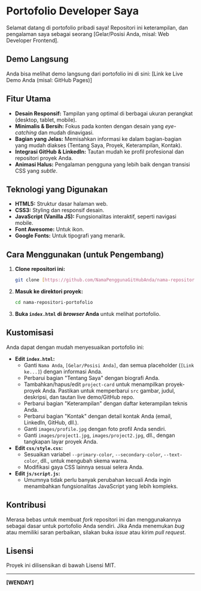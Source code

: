 # Portofolio Developer Saya

Selamat datang di portofolio pribadi saya! Repositori ini keterampilan, dan pengalaman saya sebagai seorang [Gelar/Posisi Anda, misal: Web Developer Frontend].

## Demo Langsung

Anda bisa melihat demo langsung dari portofolio ini di sini: [Link ke Live Demo Anda (misal: GitHub Pages)]

## Fitur Utama

* **Desain Responsif:** Tampilan yang optimal di berbagai ukuran perangkat (desktop, tablet, mobile).
* **Minimalis & Bersih:** Fokus pada konten dengan desain yang _eye-catching_ dan mudah dinavigasi.
* **Bagian yang Jelas:** Memisahkan informasi ke dalam bagian-bagian yang mudah diakses (Tentang Saya, Proyek, Keterampilan, Kontak).
* **Integrasi GitHub & LinkedIn:** Tautan mudah ke profil profesional dan repositori proyek Anda.
* **Animasi Halus:** Pengalaman pengguna yang lebih baik dengan transisi CSS yang _subtle_.

## Teknologi yang Digunakan

* **HTML5:** Struktur dasar halaman web.
* **CSS3:** Styling dan responsif desain.
* **JavaScript (Vanilla JS):** Fungsionalitas interaktif, seperti navigasi mobile.
* **Font Awesome:** Untuk ikon.
* **Google Fonts:** Untuk tipografi yang menarik.

## Cara Menggunakan (untuk Pengembang)

1.  **Clone repositori ini:**
    ```bash
    git clone [https://github.com/NamaPenggunaGitHubAnda/nama-repositori-portofolio.git](https://github.com/NamaPenggunaGitHubAnda/nama-repositori-portofolio.git)
    ```
2.  **Masuk ke direktori proyek:**
    ```bash
    cd nama-repositori-portofolio
    ```
3.  **Buka `index.html` di _browser_ Anda** untuk melihat portofolio.

## Kustomisasi

Anda dapat dengan mudah menyesuaikan portofolio ini:

* **Edit `index.html`:**
    * Ganti `Nama Anda`, `[Gelar/Posisi Anda]`, dan semua placeholder (`[Link ke...]`) dengan informasi Anda.
    * Perbarui bagian "Tentang Saya" dengan biografi Anda.
    * Tambahkan/hapus/edit `project-card` untuk menampilkan proyek-proyek Anda. Pastikan untuk memperbarui `src` gambar, judul, deskripsi, dan tautan live demo/GitHub repo.
    * Perbarui bagian "Keterampilan" dengan daftar keterampilan teknis Anda.
    * Perbarui bagian "Kontak" dengan detail kontak Anda (email, LinkedIn, GitHub, dll.).
    * Ganti `images/profile.jpg` dengan foto profil Anda sendiri.
    * Ganti `images/project1.jpg`, `images/project2.jpg`, dll., dengan tangkapan layar proyek Anda.
* **Edit `css/style.css`:**
    * Sesuaikan variabel `--primary-color`, `--secondary-color`, `--text-color`, dll., untuk mengubah skema warna.
    * Modifikasi gaya CSS lainnya sesuai selera Anda.
* **Edit `js/script.js`:**
    * Umumnya tidak perlu banyak perubahan kecuali Anda ingin menambahkan fungsionalitas JavaScript yang lebih kompleks.

## Kontribusi

Merasa bebas untuk membuat _fork_ repositori ini dan menggunakannya sebagai dasar untuk portofolio Anda sendiri. Jika Anda menemukan _bug_ atau memiliki saran perbaikan, silakan buka _issue_ atau kirim _pull request_.

## Lisensi

Proyek ini dilisensikan di bawah Lisensi MIT.

---

**[WENDAY]**
